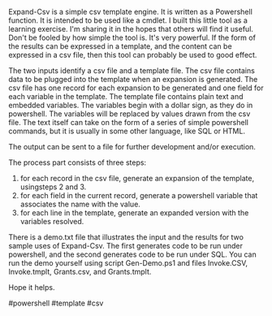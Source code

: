 Expand-Csv is a simple csv template engine. It is written as a Powershell function. It is intended to be used like a cmdlet. I built this little tool as a learning exercise.  I'm sharing it in the hopes that others will find it  useful.  Don't be fooled by how simple the tool is.  It's very powerful.  If the form of the results can be expressed in a template, and the content can be expressed in a csv file,  then this tool can probably be used to good effect. 

The two inputs identify a csv file and a template file. The csv file contains data to be plugged into the template when an expansion is generated.  The csv file has one record for each expansion to be generated and one field for each variable in the template.  The template file contains plain text and embedded variables.  The variables begin with a dollar sign, as they do in powershell.  The variables will be replaced by values drawn from the csv file.  The text itself can take on the form of a series of simple powershell commands, but it is usually in some other language, like SQL or HTML.

The output can be sent to a file for further development and/or execution.  

The process part consists of three steps:

1.  for each record in the csv file,  generate an expansion of the template, usingsteps 2 and 3.
2.  for each field in the current record, generate a powershell variable that associates the name with the value.
3.  for each line in the template, generate an expanded version with the variables resolved.

There is a demo.txt file that illustrates the input and the results for two sample uses of Expand-Csv.  The first generates code to be run under powershell, and the second generates code to be run under SQL.  You can run the demo yourself using script Gen-Demo.ps1 and files Invoke.CSV, Invoke.tmplt,  Grants.csv, and Grants.tmplt.

Hope it helps.

#powershell #template #csv
